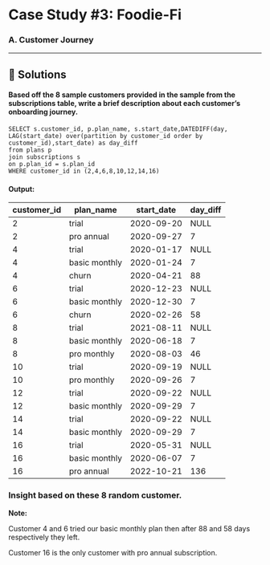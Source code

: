 
# Case Study #3: Foodie-Fi

### A. Customer Journey

----
## 🚀 Solutions

#### Based off the 8 sample customers provided in the sample from the subscriptions table, write a brief description about each customer’s onboarding journey.

```
SELECT s.customer_id, p.plan_name, s.start_date,DATEDIFF(day, LAG(start_date) over(partition by customer_id order by customer_id),start_date) as day_diff
from plans p
join subscriptions s
on p.plan_id = s.plan_id
WHERE customer_id in (2,4,6,8,10,12,14,16)
```
#### Output:

| customer_id | plan_name     | start_date | day_diff |
|-------------|---------------|------------|----------|
| 2           | trial         | 2020-09-20 | NULL     |
| 2           | pro annual    | 2020-09-27 | 7        |
| 4           | trial         | 2020-01-17 | NULL     |
| 4           | basic monthly | 2020-01-24 | 7        |
| 4           | churn         | 2020-04-21 | 88       |
| 6           | trial         | 2020-12-23 | NULL     |
| 6           | basic monthly | 2020-12-30 | 7        |
| 6           | churn         | 2020-02-26 | 58       |
| 8           | trial         | 2021-08-11 | NULL     |
| 8           | basic monthly | 2020-06-18 | 7        |
| 8           | pro monthly   | 2020-08-03 | 46       |
| 10          | trial         | 2020-09-19 | NULL     |
| 10          | pro monthly   | 2020-09-26 | 7        |
| 12          | trial         | 2020-09-22 | NULL     |
| 12          | basic monthly | 2020-09-29 | 7        |
| 14          | trial         | 2020-09-22 | NULL     |
| 14          | basic monthly | 2020-09-29 | 7        |
| 16          | trial         | 2020-05-31 | NULL     |
| 16          | basic monthly | 2020-06-07 | 7        |
| 16          | pro annual    | 2022-10-21 | 136      |

### Insight based on these 8 random customer.

**Note:**

Customer 4 and 6 tried our basic monthly plan then after 88 and 58 days respectively they left.

Customer 16 is the only customer with pro annual subscription.